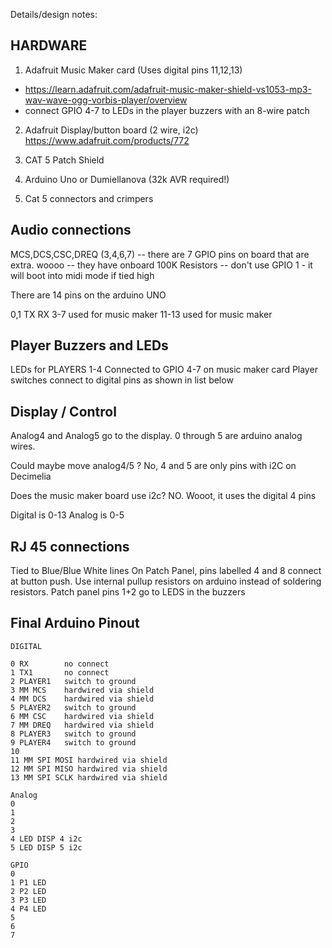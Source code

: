 Details/design notes:

HARDWARE
-----------------------------------------------------------------------------
1. Adafruit Music Maker card (Uses digital pins 11,12,13)

- https://learn.adafruit.com/adafruit-music-maker-shield-vs1053-mp3-wav-wave-ogg-vorbis-player/overview
- connect GPIO 4-7 to LEDs in the player buzzers with an 8-wire patch

2. Adafruit Display/button board (2 wire, i2c)
https://www.adafruit.com/products/772


3. CAT 5 Patch Shield

4. Arduino Uno or Dumiellanova (32k AVR required!)

5. Cat 5 connectors and crimpers

Audio connections
--------------------

MCS,DCS,CSC,DREQ (3,4,6,7)
  -- there are 7 GPIO pins on board that are extra. woooo
  -- they have onboard 100K Resistors
  -- don't use GPIO 1 - it will boot into midi mode if tied high

  There are 14 pins on the arduino UNO

  0,1 TX RX
  3-7 used for music maker
  11-13 used for music maker

Player Buzzers and LEDs
----------------------------
LEDs for PLAYERS 1-4 Connected to GPIO 4-7 on music maker card
Player switches connect to digital pins as shown in list below 

Display / Control
------------------

Analog4 and Analog5 go to the display. 
0 through 5 are arduino analog wires.

Could maybe move analog4/5 ?
  No, 4 and 5 are only pins with i2C on Decimelia

Does the music maker board use i2c? NO.
  Wooot, it uses the digital 4 pins

Digital is 0-13
Analog is 0-5

RJ 45 connections
------------------
Tied to Blue/Blue White lines
On Patch Panel, pins labelled 4 and 8 connect at button push.
Use internal pullup resistors on arduino instead of soldering resistors.
Patch panel pins 1+2 go to LEDS in the buzzers

Final Arduino Pinout
---------------------
```
DIGITAL

0 RX        no connect
1 TX1       no connect
2 PLAYER1   switch to ground
3 MM MCS    hardwired via shield
4 MM DCS    hardwired via shield
5 PLAYER2   switch to ground
6 MM CSC    hardwired via shield
7 MM DREQ   hardwired via shield
8 PLAYER3   switch to ground
9 PLAYER4   switch to ground
10
11 MM SPI MOSI hardwired via shield
12 MM SPI MISO hardwired via shield
13 MM SPI SCLK hardwired via shield

Analog
0
1
2
3
4 LED DISP 4 i2c
5 LED DISP 5 i2c

GPIO
0 
1 P1 LED
2 P2 LED
3 P3 LED
4 P4 LED
5 
6
7
```
